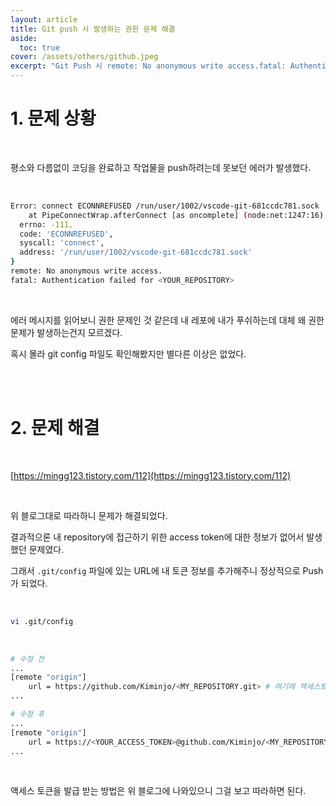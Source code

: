 ```yaml
---
layout: article
title: Git push 시 발생하는 권한 문제 해결
aside:
  toc: true
cover: /assets/others/github.jpeg
excerpt: "Git Push 시 remote: No anonymous write access.fatal: Authentication failed 에러 해결하기"
---
```



# 1. 문제 상황 

<br>

평소와 다름없이 코딩을 완료하고 작업물을 push하려는데 못보던 에러가 발생했다. 

<br>

```bash
Error: connect ECONNREFUSED /run/user/1002/vscode-git-681ccdc781.sock
    at PipeConnectWrap.afterConnect [as oncomplete] (node:net:1247:16) {
  errno: -111,
  code: 'ECONNREFUSED',
  syscall: 'connect',
  address: '/run/user/1002/vscode-git-681ccdc781.sock'
}
remote: No anonymous write access.
fatal: Authentication failed for <YOUR_REPOSITORY>
```

<br>

에러 메시지를 읽어보니 권한 문제인 것 같은데 내 레포에 내가 푸쉬하는데 대체 왜 권한 문제가 발생하는건지 모르겠다. 

혹시 몰라 git config 파일도 확인해봤지만 별다른 이상은 없었다. 

<br>

<br>

# 2. 문제 해결 

<br>

[https://mingg123.tistory.com/112](https://mingg123.tistory.com/112)

<br>

위 블로그대로 따라하니 문제가 해결되었다. 

결과적으론 내 repository에 접근하기 위한 access token에 대한 정보가 없어서 발생했던 문제였다. 

그래서 `.git/config` 파일에 있는 URL에 내 토큰 정보를 추가해주니 정상적으로 Push가 되었다. 

<br>

```bash
vi .git/config
```

<br>

```bash
# 수정 전 
...
[remote "origin"]
	url = https://github.com/Kiminjo/<MY_REPOSITORY.git> # 여기에 액세스토큰 추가     
...

# 수정 후
...
[remote "origin"]
	url = https://<YOUR_ACCESS_TOKEN>@github.com/Kiminjo/<MY_REPOSITORY.git> 
...
```

<br>

액세스 토큰을 발급 받는 방법은 위 블로그에 나와있으니 그걸 보고 따라하면 된다. 

<br>

<br>
